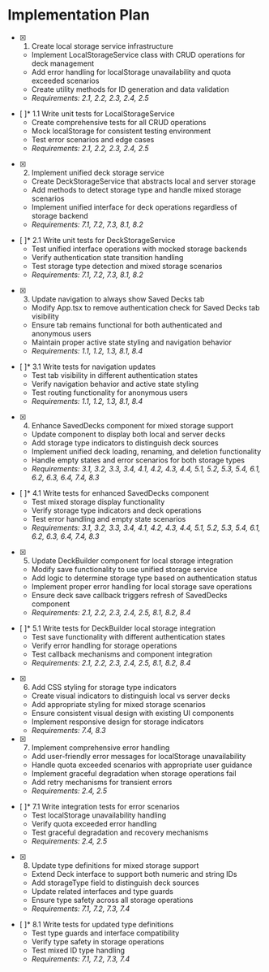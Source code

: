 # Implementation Plan

- [x] 1. Create local storage service infrastructure





  - Implement LocalStorageService class with CRUD operations for deck management
  - Add error handling for localStorage unavailability and quota exceeded scenarios
  - Create utility methods for ID generation and data validation
  - _Requirements: 2.1, 2.2, 2.3, 2.4, 2.5_

- [ ]* 1.1 Write unit tests for LocalStorageService
  - Create comprehensive tests for all CRUD operations
  - Mock localStorage for consistent testing environment
  - Test error scenarios and edge cases
  - _Requirements: 2.1, 2.2, 2.3, 2.4, 2.5_

- [x] 2. Implement unified deck storage service





  - Create DeckStorageService that abstracts local and server storage
  - Add methods to detect storage type and handle mixed storage scenarios
  - Implement unified interface for deck operations regardless of storage backend
  - _Requirements: 7.1, 7.2, 7.3, 8.1, 8.2_

- [ ]* 2.1 Write unit tests for DeckStorageService
  - Test unified interface operations with mocked storage backends
  - Verify authentication state transition handling
  - Test storage type detection and mixed storage scenarios
  - _Requirements: 7.1, 7.2, 7.3, 8.1, 8.2_

- [x] 3. Update navigation to always show Saved Decks tab





  - Modify App.tsx to remove authentication check for Saved Decks tab visibility
  - Ensure tab remains functional for both authenticated and anonymous users
  - Maintain proper active state styling and navigation behavior
  - _Requirements: 1.1, 1.2, 1.3, 8.1, 8.4_

- [ ]* 3.1 Write tests for navigation updates
  - Test tab visibility in different authentication states
  - Verify navigation behavior and active state styling
  - Test routing functionality for anonymous users
  - _Requirements: 1.1, 1.2, 1.3, 8.1, 8.4_

- [x] 4. Enhance SavedDecks component for mixed storage support





  - Update component to display both local and server decks
  - Add storage type indicators to distinguish deck sources
  - Implement unified deck loading, renaming, and deletion functionality
  - Handle empty states and error scenarios for both storage types
  - _Requirements: 3.1, 3.2, 3.3, 3.4, 4.1, 4.2, 4.3, 4.4, 5.1, 5.2, 5.3, 5.4, 6.1, 6.2, 6.3, 6.4, 7.4, 8.3_

- [ ]* 4.1 Write tests for enhanced SavedDecks component
  - Test mixed storage display functionality
  - Verify storage type indicators and deck operations
  - Test error handling and empty state scenarios
  - _Requirements: 3.1, 3.2, 3.3, 3.4, 4.1, 4.2, 4.3, 4.4, 5.1, 5.2, 5.3, 5.4, 6.1, 6.2, 6.3, 6.4, 7.4, 8.3_

- [x] 5. Update DeckBuilder component for local storage integration





  - Modify save functionality to use unified storage service
  - Add logic to determine storage type based on authentication status
  - Implement proper error handling for local storage save operations
  - Ensure deck save callback triggers refresh of SavedDecks component
  - _Requirements: 2.1, 2.2, 2.3, 2.4, 2.5, 8.1, 8.2, 8.4_

- [ ]* 5.1 Write tests for DeckBuilder local storage integration
  - Test save functionality with different authentication states
  - Verify error handling for storage operations
  - Test callback mechanisms and component integration
  - _Requirements: 2.1, 2.2, 2.3, 2.4, 2.5, 8.1, 8.2, 8.4_

- [x] 6. Add CSS styling for storage type indicators




  - Create visual indicators to distinguish local vs server decks
  - Add appropriate styling for mixed storage scenarios
  - Ensure consistent visual design with existing UI components
  - Implement responsive design for storage indicators
  - _Requirements: 7.4, 8.3_

- [x] 7. Implement comprehensive error handling




  - Add user-friendly error messages for localStorage unavailability
  - Handle quota exceeded scenarios with appropriate user guidance
  - Implement graceful degradation when storage operations fail
  - Add retry mechanisms for transient errors
  - _Requirements: 2.4, 2.5_

- [ ]* 7.1 Write integration tests for error scenarios
  - Test localStorage unavailability handling
  - Verify quota exceeded error handling
  - Test graceful degradation and recovery mechanisms
  - _Requirements: 2.4, 2.5_

- [x] 8. Update type definitions for mixed storage support





  - Extend Deck interface to support both numeric and string IDs
  - Add storageType field to distinguish deck sources
  - Update related interfaces and type guards
  - Ensure type safety across all storage operations
  - _Requirements: 7.1, 7.2, 7.3, 7.4_

- [ ]* 8.1 Write tests for updated type definitions
  - Test type guards and interface compatibility
  - Verify type safety in storage operations
  - Test mixed ID type handling
  - _Requirements: 7.1, 7.2, 7.3, 7.4_